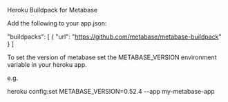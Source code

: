 Heroku Buildpack for Metabase

Add the following to your app.json:

"buildpacks": [
  {
    "url": "https://github.com/metabase/metabase-buildpack"
  }
]

To set the version of metabase set the METABASE_VERSION environment variable in your heroku app.

e.g.

heroku config:set METABASE_VERSION=0.52.4 --app my-metabase-app